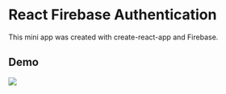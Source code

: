 # React Firebase Authentication

This mini app was created with create-react-app and Firebase.

## Demo

![](React-Firebase-Authentication.gif)
